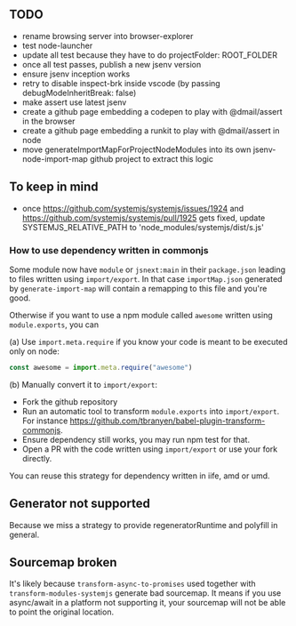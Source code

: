 ## TODO

- rename browsing server into browser-explorer
- test node-launcher
- update all test because they have to do projectFolder: ROOT_FOLDER
- once all test passes, publish a new jsenv version
- ensure jsenv inception works
- retry to disable inspect-brk inside vscode (by passing debugModeInheritBreak: false)
- make assert use latest jsenv
- create a github page embedding a codepen to play with @dmail/assert in the browser
- create a github page embedding a runkit to play with @dmail/assert in node
- move generateImportMapForProjectNodeModules into its own jsenv-node-import-map github project to extract this logic

## To keep in mind

- once https://github.com/systemjs/systemjs/issues/1924 and
  https://github.com/systemjs/systemjs/pull/1925 gets fixed, update
  SYSTEMJS_RELATIVE_PATH to 'node_modules/systemjs/dist/s.js'

### How to use dependency written in commonjs

Some module now have `module` or `jsnext:main` in their `package.json` leading to files written using `import/export`. In that case `importMap.json` generated by `generate-import-map` will contain a remapping to this file and you're good.

Otherwise if you want to use a npm module called `awesome` written using `module.exports`, you can

(a) Use `import.meta.require` if you know your code is meant to be executed only on node:

```js
const awesome = import.meta.require("awesome")
```

(b) Manually convert it to `import/export`:

- Fork the github repository
- Run an automatic tool to transform `module.exports` into `import/export`. For instance https://github.com/tbranyen/babel-plugin-transform-commonjs.
- Ensure dependency still works, you may run npm test for that.
- Open a PR with the code written using `import/export` or use your fork directly.

You can reuse this strategy for dependency written in iife, amd or umd.

## Generator not supported

Because we miss a strategy to provide regeneratorRuntime and polyfill in general.

## Sourcemap broken

It's likely because `transform-async-to-promises` used together with `transform-modules-systemjs` generate bad sourcemap.
It means if you use async/await in a platform not supporting it, your sourcemap will not be able to point the original location.
